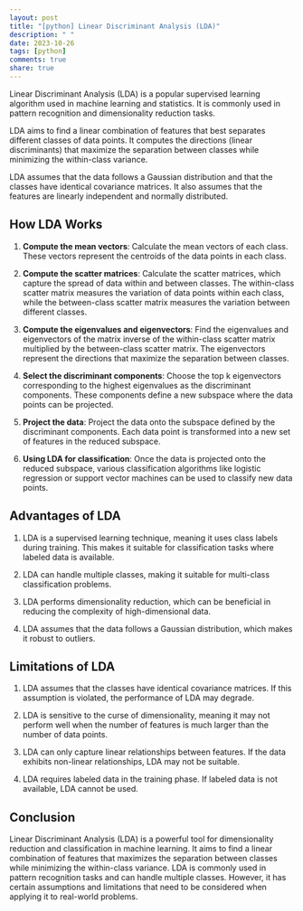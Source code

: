 ```yaml
---
layout: post
title: "[python] Linear Discriminant Analysis (LDA)"
description: " "
date: 2023-10-26
tags: [python]
comments: true
share: true
---
```


Linear Discriminant Analysis (LDA) is a popular supervised learning algorithm used in machine learning and statistics. It is commonly used in pattern recognition and dimensionality reduction tasks.

LDA aims to find a linear combination of features that best separates different classes of data points. It computes the directions (linear discriminants) that maximize the separation between classes while minimizing the within-class variance. 

LDA assumes that the data follows a Gaussian distribution and that the classes have identical covariance matrices. It also assumes that the features are linearly independent and normally distributed.

## How LDA Works

1. **Compute the mean vectors**: Calculate the mean vectors of each class. These vectors represent the centroids of the data points in each class.

2. **Compute the scatter matrices**: Calculate the scatter matrices, which capture the spread of data within and between classes. The within-class scatter matrix measures the variation of data points within each class, while the between-class scatter matrix measures the variation between different classes.

3. **Compute the eigenvalues and eigenvectors**: Find the eigenvalues and eigenvectors of the matrix inverse of the within-class scatter matrix multiplied by the between-class scatter matrix. The eigenvectors represent the directions that maximize the separation between classes.

4. **Select the discriminant components**: Choose the top k eigenvectors corresponding to the highest eigenvalues as the discriminant components. These components define a new subspace where the data points can be projected.

5. **Project the data**: Project the data onto the subspace defined by the discriminant components. Each data point is transformed into a new set of features in the reduced subspace.

6. **Using LDA for classification**: Once the data is projected onto the reduced subspace, various classification algorithms like logistic regression or support vector machines can be used to classify new data points.

## Advantages of LDA

1. LDA is a supervised learning technique, meaning it uses class labels during training. This makes it suitable for classification tasks where labeled data is available.

2. LDA can handle multiple classes, making it suitable for multi-class classification problems.

3. LDA performs dimensionality reduction, which can be beneficial in reducing the complexity of high-dimensional data.

4. LDA assumes that the data follows a Gaussian distribution, which makes it robust to outliers.

## Limitations of LDA

1. LDA assumes that the classes have identical covariance matrices. If this assumption is violated, the performance of LDA may degrade.

2. LDA is sensitive to the curse of dimensionality, meaning it may not perform well when the number of features is much larger than the number of data points.

3. LDA can only capture linear relationships between features. If the data exhibits non-linear relationships, LDA may not be suitable.

4. LDA requires labeled data in the training phase. If labeled data is not available, LDA cannot be used.

## Conclusion

Linear Discriminant Analysis (LDA) is a powerful tool for dimensionality reduction and classification in machine learning. It aims to find a linear combination of features that maximizes the separation between classes while minimizing the within-class variance. LDA is commonly used in pattern recognition tasks and can handle multiple classes. However, it has certain assumptions and limitations that need to be considered when applying it to real-world problems.